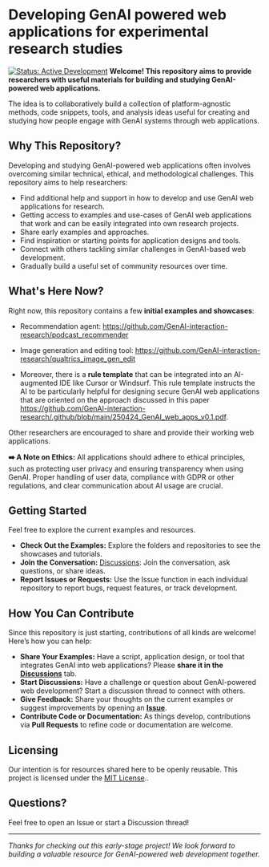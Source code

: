 # Developing GenAI powered web applications for experimental research studies

[![Status: Active Development](https://img.shields.io/badge/status-active_development-brightgreen.svg)](CONTRIBUTING.md)
**Welcome! This repository aims to provide researchers with useful materials for building and studying GenAI-powered web applications.**

The idea is to collaboratively build a collection of platform-agnostic methods, code snippets, tools, and analysis ideas useful for creating and studying how people engage with GenAI systems through web applications.

## Why This Repository?

Developing and studying GenAI-powered web applications often involves overcoming similar technical, ethical, and methodological challenges. This repository aims to help researchers:

* Find additional help and support in how to develop and use GenAI web applications for research.
* Getting access to examples and use-cases of GenAI web applications that work and can be easily integrated into own research projects.
* Share early examples and approaches.
* Find inspiration or starting points for application designs and tools.
* Connect with others tackling similar challenges in GenAI-based web development.
* Gradually build a useful set of community resources over time.

## What's Here Now?

Right now, this repository contains a few **initial examples and showcases**:
- Recommendation agent: https://github.com/GenAI-interaction-research/podcast_recommender
- Image generation and editing tool: https://github.com/GenAI-interaction-research/qualtrics_image_gen_edit

- Moreover, there is a **rule template** that can be integrated into an AI-augmented IDE like Cursor or Windsurf. This rule template instructs the AI to be particularly helpful for designing secure GenAI web applications that are oriented on the approach discussed in this paper https://github.com/GenAI-interaction-research/.github/blob/main/250424_GenAI_web_apps_v0.1.pdf.

Other researchers are encouraged to share and provide their working web applications.

**➡️ A Note on Ethics:** All applications should adhere to ethical principles, such as protecting user privacy and ensuring transparency when using GenAI. Proper handling of user data, compliance with GDPR or other regulations, and clear communication about AI usage are crucial.

## Getting Started

Feel free to explore the current examples and resources.

* **Check Out the Examples:** Explore the folders and repositories to see the showcases and tutorials.
* **Join the Conversation:** [Discussions](https://github.com/orgs/GenAI-interaction-research/discussions): Join the conversation, ask questions, or share ideas.
* **Report Issues or Requests:** Use the Issue function in each individual repository to report bugs, request features, or track development.
  
## How You Can Contribute

Since this repository is just starting, contributions of all kinds are welcome! Here’s how you can help:

* **Share Your Examples:** Have a script, application design, or tool that integrates GenAI into web applications? Please **share it in the [Discussions](https://github.com/orgs/GenAI-interaction-research/discussions)** tab.
* **Start Discussions:** Have a challenge or question about GenAI-powered web development? Start a discussion thread to connect with others.
* **Give Feedback:** Share your thoughts on the current examples or suggest improvements by opening an **[Issue](link-to-issues-tab)**.
* **Contribute Code or Documentation:** As things develop, contributions via **Pull Requests** to refine code or documentation are welcome.


## Licensing

Our intention is for resources shared here to be openly reusable. This project is licensed under the [MIT License](https://github.com/GenAI-interaction-research/.github/blob/main/LICENSE)..

## Questions?

Feel free to open an Issue or start a Discussion thread!

---

*Thanks for checking out this early-stage project! We look forward to building a valuable resource for GenAI-powered web development together.*
